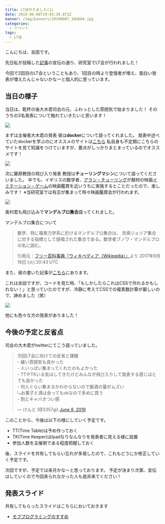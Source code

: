 ```yaml
---
title: LT会やりました(1)
date: 2019-06-08T19:43:39.871Z
banner: /img/banners/20190607_184604.jpg
categories:
  - イベント
tags:
  - LT会
---
```

こんにちは、吉田です。

先日私が投稿した[記事](https://fujihalab.netlify.com/blog/2019/06/06/create-homepage/)の宣伝の通り、研究室でLT会が行われました！

今回で2回目のLT会ということもあり、1回目の時より登壇者が増え、面白い発表が増えたんじゃないかなーと個人的に思っています。

## 当日の様子
当日は、乾杯の後大木君司会の元、ふわっとした雰囲気で始まりました！
そのうちの3名発表について触れていきたいと思います！

![](https://i.imgur.com/4Ob46F7.jpg)

まずは主催者大木君の発表
彼は**docker**について語ってくれました。
発表中述べていたdockerを学ぶのにオススメのサイトは[こちら](https://y-ohgi.com/introduction-docker/)
私自身も不定期にこちらのサイトを見て知識をつけていますが、要点がしっかりまとまっているのでオススメです！

![](https://i.imgur.com/pWCiv7B.jpg)

次に藤原教授の飛び入り発表
教授は**チューリングマシン**について語ってくださいました。
中でも、イギリスの数学者、[アラン・チューリング](https://ja.wikipedia.org/wiki/%E3%82%A2%E3%83%A9%E3%83%B3%E3%83%BB%E3%83%81%E3%83%A5%E3%83%BC%E3%83%AA%E3%83%B3%E3%82%B0)が題材の映画[イミテーション・ゲーム](https://wired.jp/special/2015/imitationgame/01/)の映画鑑賞を近いうちに実施するとことだったので、楽しみです！
※当研究室では有志が集まって時々映画鑑賞会が行われます。

![](https://i.imgur.com/ZPMBkhG.jpg)

奥村君も飛び込みで**マンデルブロ集合**語ってくれました。

マンデルブロ集合について
> 数学、特に複素力学系に於けるマンデルブロ集合は、 充填ジュリア集合に対する指標として提唱された集合である。数学者ブノワ・マンデルブロの名に因む。
> 
> 引用元：[フリー百科事典『ウィキペディア（Wikipedia）』](https://ja.wikipedia.org/wiki/%E3%83%9E%E3%83%B3%E3%83%87%E3%83%AB%E3%83%96%E3%83%AD%E9%9B%86%E5%90%88)より
> 2017年9月19日 (火) 20:43 UTC

また、彼の書いた記事が[こちら](https://qiita.com/0k9_r/items/b6c83ee15717da21371e)にあります。

これは余談ですが、コードを見た時、「もしかしたらこれはCSSで作れるかもしれない！」と思っていたのですが、冷静に考えてCSSでの複素数計算が厳しいので、諦めました（笑）

![](https://i.imgur.com/dabohmL.jpg)

他にも色々な方の発表がありました！

## 今後の予定と反省点

司会の大木君がtwitterにてこう語っていました。
<blockquote class="twitter-tweet" data-partner="tweetdeck"><p lang="ja" dir="ltr">次回LT会に向けての反省と課題<br>- 緩い雰囲気も良かった<br>- 人いっぱい集まってくれたのもよかった<br>- TTやTKいる気はしてきたけどみんなが飛び入りして発表する感じはとても良かった<br>- 何人ぐらい集まるかわからないので飯酒の量がムズい<br>⤿お菓子と酒は余ってもokなので多めに買う<br>- 割とキャパきつい感</p>&mdash; けんと (@2357gi) <a href="https://twitter.com/2357gi/status/1137380042458116096?ref_src=twsrc%5Etfw">June 8, 2019</a></blockquote>
<script async src="https://platform.twitter.com/widgets.js" charset="utf-8"></script>

このことから、今後は以下の様にしていく予定です。
- TT(Time Table)は予め作っておく
- TK(Time Keeper)はIpadなりなんなりを発表者に見える様に設置
- 参加人数を主催側である程度把握しておく

後、スライドを共有してもらい忘れが多発したので、これもどうにか修正していく予定です。

次回ですが、予定では来月かなーと思っております。
予定が決まり次第、宣伝はしていくので今回来られなかった人も是非来てください！

## 発表スライド
共有してもらったスライドはこちらにおいておきます

- [モブプログラミングのすすめ](https://speakerdeck.com/kazu1496/mohuhurokuraminkufalsesu-me)
